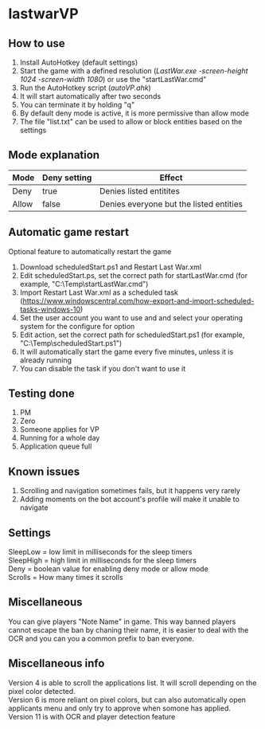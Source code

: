# lastwarVP

## How to use
1) Install AutoHotkey (default settings)
2) Start the game with a defined resolution (_LastWar.exe -screen-height 1024 -screen-width 1080_) or use the "startLastWar.cmd"
3) Run the AutoHotkey script (_autoVP.ahk_)
4) It will start automatically after two seconds
5) You can terminate it by holding "q"
6) By default deny mode is active, it is more permissive than allow mode
7) The file "list.txt" can be used to allow or block entities based on the settings

## Mode explanation

| Mode | Deny setting | Effect |
|----------|----------|----------|
| Deny    | true     | Denies listed entitites     |
| Allow    | false     | Denies everyone but the listed entities     |

## Automatic game restart

Optional feature to automatically restart the game

1) Download scheduledStart.ps1 and Restart Last War.xml
2) Edit scheduledStart.ps, set the correct path for startLastWar.cmd (for example, "C:\Temp\startLastWar.cmd")
3) Import Restart Last War.xml as a scheduled task (https://www.windowscentral.com/how-export-and-import-scheduled-tasks-windows-10)
4) Set the user account you want to use and and select your operating system for the configure for option
5) Edit action, set the correct path for scheduledStart.ps1 (for example, "C:\Temp\scheduledStart.ps1")
6) It will automatically start the game every five minutes, unless it is already running
7) You can disable the task if you don't want to use it

## Testing done

1) PM
2) Zero
3) Someone applies for VP
4) Running for a whole day
5) Application queue full

## Known issues

1) Scrolling and navigation sometimes fails, but it happens very rarely
2) Adding moments on the bot account's profile will make it unable to navigate

## Settings

SleepLow = low limit in milliseconds for the sleep timers\
SleepHigh = high limit in milliseconds for the sleep timers\
Deny = boolean value for enabling deny mode or allow mode\
Scrolls = How many times it scrolls

## Miscellaneous

You can give players "Note Name" in game. This way banned players cannot escape the ban by chaning their name, it is easier to deal with the OCR and you can you a common prefix to ban everyone.

## Miscellaneous info

Version 4 is able to scroll the applications list. It will scroll depending on the pixel color detected.\
Version 6 is more reliant on pixel colors, but can also automatically open applicants menu and only try to approve when somone has applied.\
Version 11 is with OCR and player detection feature
